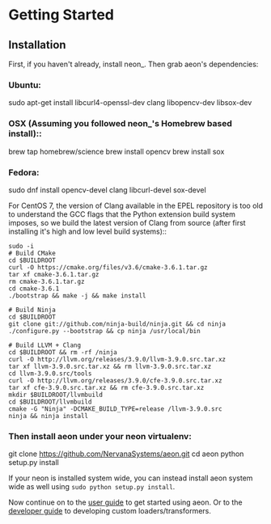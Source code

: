 # Getting Started

## Installation

First, if you haven't already, install neon_. Then grab aeon's dependencies:

### Ubuntu:

  sudo apt-get install libcurl4-openssl-dev clang libopencv-dev libsox-dev

### OSX (Assuming you followed neon_'s Homebrew based install)::

  brew tap homebrew/science
  brew install opencv
  brew install sox

### Fedora:

  sudo dnf install opencv-devel clang libcurl-devel sox-devel

For CentOS 7, the version of Clang available in the EPEL repository is too old 
to understand the GCC flags that the Python extension build system imposes, so 
we build the latest version of Clang from source (after first installing it's 
high and low level build systems)::

    sudo -i
    # Build CMake
    cd $BUILDROOT
    curl -O https://cmake.org/files/v3.6/cmake-3.6.1.tar.gz
    tar xf cmake-3.6.1.tar.gz
    rm cmake-3.6.1.tar.gz
    cd cmake-3.6.1
    ./bootstrap && make -j && make install

    # Build Ninja
    cd $BUILDROOT
    git clone git://github.com/ninja-build/ninja.git && cd ninja
    ./configure.py --bootstrap && cp ninja /usr/local/bin

    # Build LLVM + Clang
    cd $BUILDROOT && rm -rf /ninja
    curl -O http://llvm.org/releases/3.9.0/llvm-3.9.0.src.tar.xz
    tar xf llvm-3.9.0.src.tar.xz && rm llvm-3.9.0.src.tar.xz
    cd llvm-3.9.0.src/tools
    curl -O http://llvm.org/releases/3.9.0/cfe-3.9.0.src.tar.xz
    tar xf cfe-3.9.0.src.tar.xz && rm cfe-3.9.0.src.tar.xz
    mkdir $BUILDROOT/llvmbuild
    cd $BUILDROOT/llvmbuild
    cmake -G "Ninja" -DCMAKE_BUILD_TYPE=release /llvm-3.9.0.src
    ninja && ninja install

### Then install aeon under your neon virtualenv:

  git clone https://github.com/NervanaSystems/aeon.git
  cd aeon
  python setup.py install

If your neon is installed system wide, you can instead install aeon system wide
as well using `sudo python setup.py install`.

Now continue on to the [user guide](https://github.com/NervanaSystems/aeon/doc/source/user_guide.rst) to get started using aeon. Or to the
[developer guide](https://github.com/NervanaSystems/aeon/doc/source/developer_guide.rst) to developing custom loaders/transformers.
